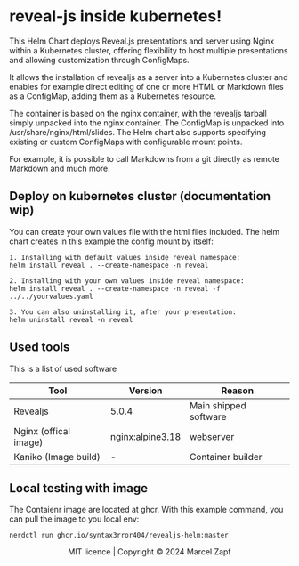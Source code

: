 # reveal-js inside kubernetes!
This Helm Chart deploys Reveal.js presentations and server using Nginx within a Kubernetes cluster, offering flexibility to host multiple presentations and allowing customization through ConfigMaps.

It allows the installation of revealjs as a server into a Kubernetes cluster and enables for example direct editing of one or more HTML or Markdown files as a ConfigMap, adding them as a Kubernetes resource.

The container is based on the nginx container, with the revealjs tarball simply unpacked into the nginx container. The ConfigMap is unpacked into /usr/share/nginx/html/slides. The Helm chart also supports specifying existing or custom ConfigMaps with configurable mount points.

For example, it is possible to call Markdowns from a git directly as remote Markdown and much more.

## Deploy on kubernetes cluster (documentation wip)
You can create your own values file with the html files included. The helm chart creates in this example the config mount by itself:
```
1. Installing with default values inside reveal namespace:
helm install reveal . --create-namespace -n reveal

2. Installing with your own values inside reveal namespace:
helm install reveal . --create-namespace -n reveal -f ../../yourvalues.yaml

3. You can also uninstalling it, after your presentation:
helm uninstall reveal -n reveal
```

## Used tools
This is a list of used software

| Tool | Version | Reason |
| ------ | ------ |------ |
| Revealjs   | 5.0.4 | Main shipped software |
| Nginx (offical image) | nginx:alpine3.18 | webserver |
| Kaniko (Image build) | -| Container builder |


## Local testing with image
The Contaienr image are located at ghcr.
With this example command, you can pull the image to you local env:
```
nerdctl run ghcr.io/syntax3rror404/revealjs-helm:master
```
<div align="center">
  MIT licence | Copyright © 2024 Marcel Zapf
</div>
